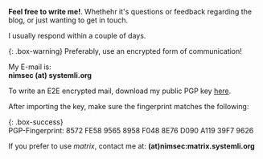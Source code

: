**Feel free to write me!**. Whethehr it's questions or feedback regarding the blog, or just wanting to get in touch.

I usually respond within a couple of days.

{: .box-warning}
Preferably, use an encrypted form of communication!

My E-mail is:  
**nimsec (at) systemli.org**

To write an E2E encrypted mail, download my public PGP key [here](/nimrodSec/assets/nimsec-pub.asc).  

After importing the key, make sure the fingerprint matches the following:  

{: .box-success}  
PGP-Fingerprint: 8572 FE58 9565 8958 F048 8E76 D090 A119 39F7 9626

If you prefer to use *matrix*, contact me at: 
**(at)nimsec:matrix.systemli.org**
